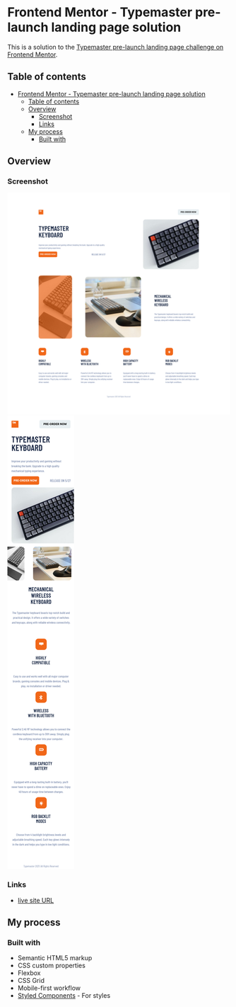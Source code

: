 # Frontend Mentor - Typemaster pre-launch landing page solution

This is a solution to the [Typemaster pre-launch landing page challenge on Frontend Mentor]().

## Table of contents

- [Frontend Mentor - Typemaster pre-launch landing page solution](#frontend-mentor---typemaster-pre-launch-landing-page-solution)
  - [Table of contents](#table-of-contents)
  - [Overview](#overview)
    - [Screenshot](#screenshot)
    - [Links](#links)
  - [My process](#my-process)
    - [Built with](#built-with)

## Overview

### Screenshot

![](./assets/Screenshot-desktop.png)
![](./assets/Screenshot-mobile.png)

### Links

- [live site URL](https://teobidzishvili.github.io/typemaster-pre-launch/)

## My process

### Built with

- Semantic HTML5 markup
- CSS custom properties
- Flexbox
- CSS Grid
- Mobile-first workflow
- [Styled Components](https://styled-components.com/) - For styles
